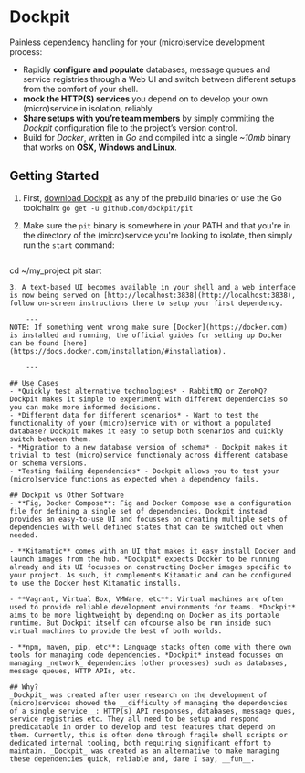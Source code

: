 # Dockpit
Painless dependency handling for your (micro)service development process: 

- Rapidly **configure and populate** databases, message queues and service registries through a Web UI and switch between different setups from the comfort of your shell.
- **mock the HTTP(S) services** you depend on to develop your own (micro)service in isolation, reliably.
- **Share setups with you’re team members** by simply commiting the *Dockpit* configuration file to the project’s version control.
- Build for *Docker*, written in *Go* and compiled into a single *~10mb* binary that works on **OSX, Windows and Linux**.

## Getting Started
1. First, [download Dockpit](https://dockpit.io/download.html) as any of the prebuild binaries or use the Go toolchain: `go get -u github.com/dockpit/pit`

3. Make sure the `pit` binary is somewhere in your PATH and that you're in the directory of the (micro)service you're looking to isolate, then simply run the `start` command:

	```
cd ~/my_project
pit start
```
3. A text-based UI becomes available in your shell and a web interface is now being served on [http://localhost:3838](http://localhost:3838), follow on-screen instructions there to setup your first dependency.

	---
NOTE: If something went wrong make sure [Docker](https://docker.com) is installed and running, the official guides for setting up Docker can be found [here](https://docs.docker.com/installation/#installation). 
	
	---

## Use Cases
- *Quickly test alternative technologies* - RabbitMQ or ZeroMQ? Dockpit makes it simple to experiment with different dependencies so you can make more informed decisions. 
- *Different data for different scenarios* - Want to test the functionality of your (micro)service with or without a populated database? Dockpit makes it easy to setup both scenarios and quickly switch between them.  
- *Migration to a new database version of schema* - Dockpit makes it trivial to test (micro)service functionaly across different database or schema versions.
- *Testing failing dependencies* - Dockpit allows you to test your (micro)service functions as expected when a dependency fails.

## Dockpit vs Other Software
- **Fig, Docker Compose**: Fig and Docker Compose use a configuration file for defining a single set of dependencies. Dockpit instead provides an easy-to-use UI and focusses on creating multiple sets of dependencies with well defined states that can be switched out when needed.  
  
- **Kitamatic** comes with an UI that makes it easy install Docker and launch images from the hub. *Dockpit* expects Docker to be running already and its UI focusses on constructing Docker images specific to your project. As such, it complements Kitamatic and can be configured to use the Docker host Kitamatic installs.

- **Vagrant, Virtual Box, VMWare, etc**: Virtual machines are often used to provide reliable development environments for teams. *Dockpit* aims to be more lightweight by depending on Docker as its portable runtime. But Dockpit itself can ofcourse also be run inside such virtual machines to provide the best of both worlds. 

- **npm, maven, pip, etc**: Language stacks often come with there own tools for managing code dependencies. *Dockpit* instead focusses on managing _network_ dependencies (other processes) such as databases, message queues, HTTP APIs, etc.

## Why?
_Dockpit_ was created after user research on the development of (micro)services showed the __difficulty of managing the dependencies of a single service__: HTTP(s) API responses, databases, message ques, service registries etc. They all need to be setup and respond predicatable in order to develop and test features that depend on them. Currently, this is often done through fragile shell scripts or dedicated internal tooling, both requiring significant effort to maintain. _Dockpit_ was created as an alternative to make managing these dependencies quick, reliable and, dare I say, __fun__.
